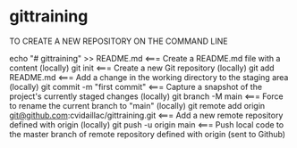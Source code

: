 # gittraining

TO CREATE A NEW REPOSITORY ON THE COMMAND LINE

  echo "# gittraining" >> README.md          <===  Create a README.md file with a content   (locally)
  git init                                   <===  Create a new Git repository (locally)
  git add README.md          		     <===  Add a change in the working directory to the staging area  (locally)
  git commit -m "first commit"               <===  Capture a snapshot of the project's currently staged changes  (locally)
  git branch -M main         		     <===  Force to rename the current branch to "main"   (locally)
  git remote add origin git@github.com:cvidaillac/gittraining.git          <===  Add a new remote repository defined with origin (locally)
  git push -u origin main         	     <===  Push local code to the master branch of remote repository defined with origin (sent to Github)
  
  
